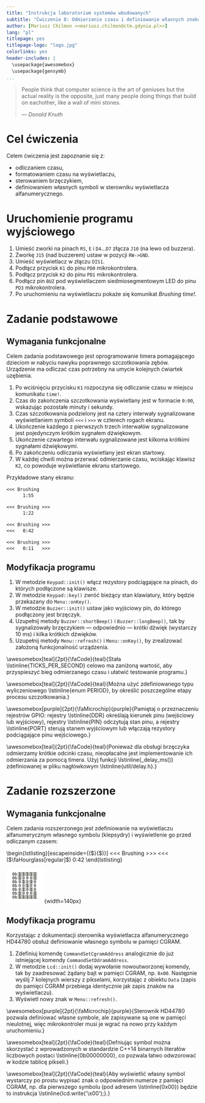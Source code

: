 ```yaml
---
title: "Instrukcja laboratorium systemów wbudowanych"
subtitle: "Ćwiczenie 8: Odmierzanie czasu i definiowanie własnych znaków na wyświetlaczu alfanumerycznym"
author: [Mariusz Chilmon <<mariusz.chilmon@ctm.gdynia.pl>>]
lang: "pl"
titlepage: yes
titlepage-logo: "logo.jpg"
colorlinks: yes
header-includes: |
  \usepackage{awesomebox}
  \usepackage{gensymb}
...
```


> People think that computer science is the art of geniuses but the actual reality is the opposite, just many people doing things that build on eachother, like a wall of mini stones.
>
> — _Donald Knuth_

# Cel ćwiczenia

Celem ćwiczenia jest zapoznanie się z:

* odliczaniem czasu,
* formatowaniem czasu na wyświetlaczu,
* sterowaniem brzęczykiem,
* definiowaniem własnych symboli w sterowniku wyświetlacza alfanumerycznego.

# Uruchomienie programu wyjściowego

1. Umieść zworki na pinach `RS`, `E` i `D4`…`D7` złącza `J10` (na lewo od buzzera).
1. Zworkę `J15` (nad buzzerem) ustaw w pozycji `RW->GND`.
1. Umieść wyświetlacz w złączu `DIS1`.
1. Podłącz przycisk `K1` do pinu `PD0` mikrokontrolera.
1. Podłącz przycisk `K2` do pinu `PD1` mikrokontrolera.
1. Podłącz pin `BUZ` pod wyświetlaczem siedmiosegmentowym LED do pinu `PD3` mikrokontrolera.
1. Po uruchomieniu na wyświetlaczu pokaże się komunikat _Brushing time!_.

# Zadanie podstawowe

## Wymagania funkcjonalne

Celem zadania podstawowego jest oprogramowanie timera pomagającego dzieciom w nabyciu nawyku poprawnego szczotkowania zębów. Urządzenie ma odliczać czas potrzebny na umycie kolejnych ćwiartek uzębienia.

1. Po wciśnięciu przycisku `K1` rozpoczyna się odliczanie czasu w miejscu komunikatu `time!`.
1. Czas do zakończenia szczotkowania wyświetlany jest w formacie `0:00`, wskazując pozostałe minuty i sekundy.
1. Czas szczotkowania podzielony jest na cztery interwały sygnalizowane wyświetlaniem symboli `<<<` i `>>>` w czterech rogach ekranu.
1. Ukończenie każdego z pierwszych trzech interwałów sygnalizowane jest pojedynczym krótkim sygnałem dźwiękowym.
1. Ukończenie czwartego interwału sygnalizowane jest kilkoma krótkimi sygnałami dźwiękowymi.
1. Po zakończeniu odliczania wyświetlany jest ekran startowy.
1. W każdej chwili można przerwać odmierzanie czasu, wciskając klawisz `K2`, co powoduje wyświetlanie ekranu startowego.

Przykładowe stany ekranu:

```
<<< Brushing
      1:55
```

```
<<< Brushing >>>
      1:22
```

```
<<< Brushing >>>
<<<   0:42
```

```
<<< Brushing >>>
<<<   0:11   >>>
```

## Modyfikacja programu

1. W metodzie `Keypad::init()` włącz rezystory podciągające na pinach, do których podłączone są klawisze.
1. W metodzie `Keypad::key()` zwróć bieżący stan klawiatury, który będzie przekazany do `Menu::onKey()`.
1. W metodzie `Buzzer::init()` ustaw jako wyjściowy pin, do którego podłączony jest brzęczyk.
1. Uzupełnij metody `Buzzer::shortBeep()` i `Buzzer::longBeep()`, tak by sygnalizowały brzęczykiem — odpowiednio — krótki dźwięk (wystarczy 10&nbsp;ms) i kilka krótkich dźwięków.
1. Uzupełnij metody `Menu::refresh()` i `Menu::onKey()`, by zrealizować założoną funkcjonalność urządzenia.

\awesomebox[teal]{2pt}{\faCode}{teal}{Stała \lstinline{TICKS_PER_SECOND} celowo ma zaniżoną wartość, aby przyspieszyć bieg odmierzanego czasu i ułatwić testowanie programu.}

\awesomebox[teal]{2pt}{\faCode}{teal}{Można użyć zdefiniowanego typu wyliczeniowego \lstinline{enum PERIOD}, by określić poszczególne etapy procesu szczotkowania.}

\awesomebox[purple]{2pt}{\faMicrochip}{purple}{Pamiętaj o przeznaczeniu rejestrów GPIO: rejestry \lstinline{DDR} określają kierunek pinu (wejściowy lub wyjściowy), rejestry \lstinline{PIN} odczytują stan pinu, a rejestry \lstinline{PORT} sterują stanem wyjściowym lub włączają rezystory podciągające pinu wejściowego.}

\awesomebox[teal]{2pt}{\faCode}{teal}{Ponieważ dla obsługi brzęczyka odmierzamy krótkie odcinki czasu, nieopłacalne jest implementowanie ich odmierzania za pomocą timera. Użyj funkcji \lstinline{_delay_ms()} zdefiniowanej w pliku nagłówkowym \lstinline{util/delay.h}.}

# Zadanie rozszerzone

## Wymagania funkcjonalne

Celem zadania rozszerzonego jest zdefiniowanie na wyświetlaczu alfanumerycznym własnego symbolu (klepsydry) i wyświetlenie go przed odliczanym czasem:

\begin{lstlisting}[escapeinside={($}{$)}]
<<< Brushing >>>
<<<  ($\faHourglass[regular]$) 0:42
\end{lstlisting}

![Symbol klepsydry](hourglass.svg){width=140px}

## Modyfikacja programu

Korzystając z dokumentacji sterownika wyświetlacza alfanumerycznego HD44780 obsłuż definiowanie własnego symbolu w pamięci CGRAM.

1. Zdefiniuj komendę `CommandSetCgramAddress` analogicznie do już istniejącej komendy `CommandSetDdramAddress`.
1. W metodzie `Lcd::init()` dodaj wywołanie nowoutworzonej komendy, tak by zaadresować żądany bajt w pamięci CGRAM, np. `0x00`. Następnie wyślij 7 kolejnych wierszy z pikselami, korzystając z obiektu `Data` (zapis do pamięci CGRAM przebiega identycznie jak zapis znaków na wyświetlaczu).
1. Wyświetl nowy znak w `Menu::refresh()`.

\awesomebox[purple]{2pt}{\faMicrochip}{purple}{Sterownik HD44780 pozwala definiować własne symbole, ale zapisywane są one w pamięci nieulotnej, więc mikrokontroler musi je wgrać na nowo przy każdym uruchomieniu.}

\awesomebox[teal]{2pt}{\faCode}{teal}{Defniując symbol można skorzystać z wprowadzonych w standardzie C++14 binarnych literałów liczbowych postaci \lstinline{0b00000000}, co pozwala łatwo odwzorować w kodzie tablicę pikseli.}

\awesomebox[teal]{2pt}{\faCode}{teal}{Aby wyświetlić własny symbol wystarczy po prostu wypisać znak o odpowiednim numerze z pamięci CGRAM, np. dla pierwszego symbolu (pod adresem \lstinline{0x00}) będzie to instrukcja \lstinline{lcd.write('\\x00');}.}
